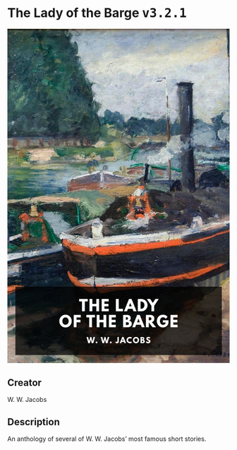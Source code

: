 
# The Lady of the Barge <kbd>v3.2.1</kbd>

<center>
  <img src="./cover-1024.jpg"/>
</center>

## Creator
W. W. Jacobs

## Description
An anthology of several of W. W. Jacobs’ most famous short stories.
